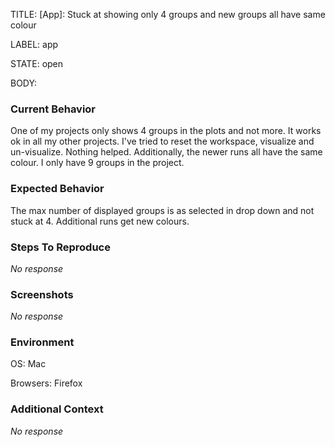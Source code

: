 TITLE:
[App]: Stuck at showing only 4 groups and new groups all have same colour

LABEL:
app

STATE:
open

BODY:
### Current Behavior

One of my projects only shows 4 groups in the plots and not more. It works ok in all my other projects. I've tried to reset the workspace, visualize and un-visualize. Nothing helped. Additionally, the newer runs all have the same colour. I only have 9 groups in the project.

### Expected Behavior

The max number of displayed groups is as selected in drop down and not stuck at 4. Additional runs get new colours.

### Steps To Reproduce

_No response_

### Screenshots

_No response_

### Environment

OS: Mac

Browsers: Firefox


### Additional Context

_No response_

